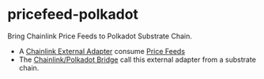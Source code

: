 # pricefeed-polkadot
Bring Chainlink Price Feeds to Polkadot Substrate Chain.

* A [Chainlink External Adapter](https://docs.chain.link/docs/external-adapters) consume [Price Feeds](https://feeds.chain.link/)
* The [Chainlink/Polkadot Bridge](https://github.com/smartcontractkit/chainlink-polkadot) call this external adapter from a substrate chain.


